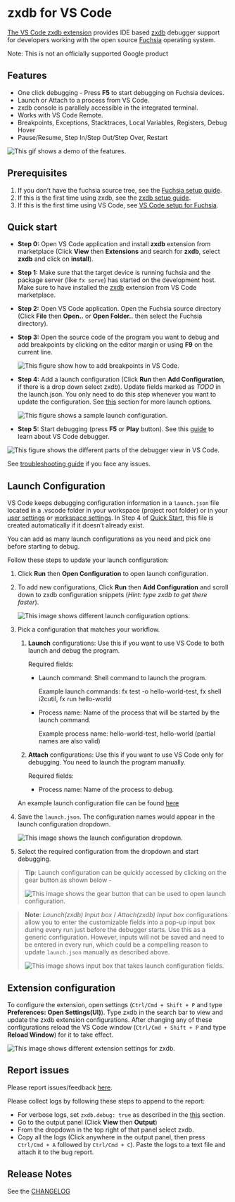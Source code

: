 # zxdb for VS Code

[The VS Code zxdb extension](https://marketplace.visualstudio.com/items?itemName=fuchsia-authors.zxdb)
provides IDE based [zxdb](https://fuchsia.dev/fuchsia-src/development/debugger?hl=en) debugger
support for developers working with the open source [Fuchsia](https://fuchsia.dev/) operating system.

Note: This is not an officially supported Google product

## Features

- One click debugging - Press **F5** to start debugging on Fuchsia devices.
- Launch or Attach to a process from VS Code.
- zxdb console is parallely accessible in the integrated terminal.
- Works with VS Code Remote.
- Breakpoints, Exceptions, Stacktraces, Local Variables, Registers, Debug Hover
- Pause/Resume, Step In/Step Out/Step Over, Restart

![This gif shows a demo of the features.](images/zxdb-demo.gif)

## Prerequisites

1. If you don’t have the fuchsia source tree, see the
   [Fuchsia setup guide](https://fuchsia.dev/fuchsia-src/get-started/get_fuchsia_source?hl=en).
1. If this is the first time using zxdb, see the
   [zxdb setup guide](https://fuchsia.dev/fuchsia-src/development/debugger/running?hl=en).
1. If this is the first time using VS Code, see
   [VS Code setup for Fuchsia](https://fuchsia.dev/fuchsia-src/development/editors/vscode?hl=en).

## Quick start

- **Step 0:** Open VS Code application and install **zxdb** extension from marketplace
  (Click **View** then **Extensions** and search for **zxdb**, select **zxdb** and click on
  **install**).

- **Step 1:** Make sure that the target device is running fuchsia and the package server
  (like `fx serve`) has started on the development host. Make sure to have installed the
  [zxdb](https://marketplace.visualstudio.com/items?itemName=fuchsia-authors.zxdb)
  extension from VS Code marketplace.

- **Step 2:** Open VS Code application. Open the Fuchsia source directory (Click **File** then
  **Open..** or **Open Folder..** then select the Fuchsia directory).

- **Step 3:** Open the source code of the program you want to debug and add breakpoints by clicking
  on the editor margin or using **F9** on the current line.

  ![This figure show how to add breakpoints in VS Code.](images/breakpoint.png)

- **Step 4:** Add a launch configuration (Click **Run** then **Add Configuration**, if there is a
  drop down select zxdb). Update fields marked as _TODO_ in the launch.json. You only need to
  do this step whenever you want to update the configuration. See [this](#launch-configuration)
  section for more launch options.

  ![This figure shows a sample launch configuration.](images/test-launch-configuration.png)

- **Step 5:** Start debugging (press **F5** or **Play** button). See this
  [guide](https://code.visualstudio.com/docs/editor/debugging) to learn about VS Code debugger.

![This figure shows the different parts of the debugger view in VS Code.](images/vscode-overview.png)

See [troubleshooting guide](https://github.com/google/vscode-zxdb/blob/main/TROUBLESHOOTING.md)
if you face any issues.

## Launch Configuration

VS Code keeps debugging configuration information in a `launch.json` file located in a .vscode
folder in your workspace (project root folder) or in your
[user settings](https://code.visualstudio.com/docs/editor/debugging#_global-launch-configuration) or
[workspace settings](https://code.visualstudio.com/docs/editor/multi-root-workspaces#_workspace-launch-configurations).
In Step 4 of [Quick Start](#quick-start), this file is created automatically if it doesn’t
already exist.

You can add as many launch configurations as you need and pick one before starting to debug.

Follow these steps to update your launch configuration:

1. Click **Run** then **Open Configuration** to open launch configuration.
1. To add new configurations, Click **Run** then **Add Configuration** and scroll down to zxdb
   configuration snippets (_Hint: type zxdb to get there faster_).

   ![This image shows different launch configuration options.](images/launch-configurations.png)

1. Pick a configuration that matches your workflow.

   1. **Launch** configurations: Use this if you want to use VS Code to both launch and
      debug the program.

      Required fields:

      - Launch command: Shell command to launch the program.

        Example launch commands: fx test -o hello-world-test, fx shell i2cutil, fx run hello-world

      - Process name: Name of the process that will be started by the launch command.

        Example process name: hello-world-test, hello-world (partial names are also valid)

   1. **Attach** configurations: Use this if you want to use VS Code only for debugging.
      You need to launch the program manually.

      Required fields:

      - Process name: Name of the process to debug.

   An example launch configuration file can be found [here](https://github.com/google/vscode-zxdb/blob/main/example-launch.json)

1. Save the `launch.json`. The configuration names would appear in the launch configuration dropdown.

   ![This image shows the launch configuration dropdown.](images/launch-dropdown.png)

1. Select the required configuration from the dropdown and start debugging.

> **Tip**: Launch configuration can be quickly accessed by clicking on the gear button as shown below -
>
> ![This image shows the gear button that can be used to open launch configuration.](images/open-launch-configuration.png)

> **Note**: _Launch(zxdb) Input box_ / _Attach(zxdb) Input box_ configurations allow you to enter the
> customizable fields into a pop-up input box during every run just before the debugger starts.
> Use this as a generic configuration. However, inputs will not be saved and need to be entered in
> every run, which could be a compelling reason to update `launch.json` manually as described above.
>
> ![This image shows input box that takes launch configuration fields.](images/input-box.png)

## Extension configuration

To configure the extension, open settings (`Ctrl/Cmd + Shift + P` and type
**Preferences: Open Settings(UI)**). Type zxdb in the search bar to view and update the zxdb
extension configurations. After changing any of these configurations reload the VS Code window
(`Ctrl/Cmd + Shift + P` and type **Reload Window**) for it to take effect.

![This image shows different extension settings for zxdb.](images/extension-settings.png)

## Report issues

Please report issues/feedback
[here](https://bugs.fuchsia.dev/p/fuchsia/issues/entry?components=Tools%3Ezxdb;cc=puneetha@google.com;).

Please collect logs by following these steps to append to the report:

- For verbose logs, set `zxdb.debug: true` as described in the [this](#extension-configuration)
  section.
- Go to the output panel (Click **View** then **Output**)
- From the dropdown in the top right of that panel select zxdb.
- Copy all the logs (Click anywhere in the output panel, then press `Ctrl/Cmd + A` followed by
  `Ctrl/Cmd + C`). Paste the logs to a text file and attach it to the bug report.

## Release Notes

See the [CHANGELOG](https://github.com/google/vscode-zxdb/blob/main/CHANGELOG.md)
